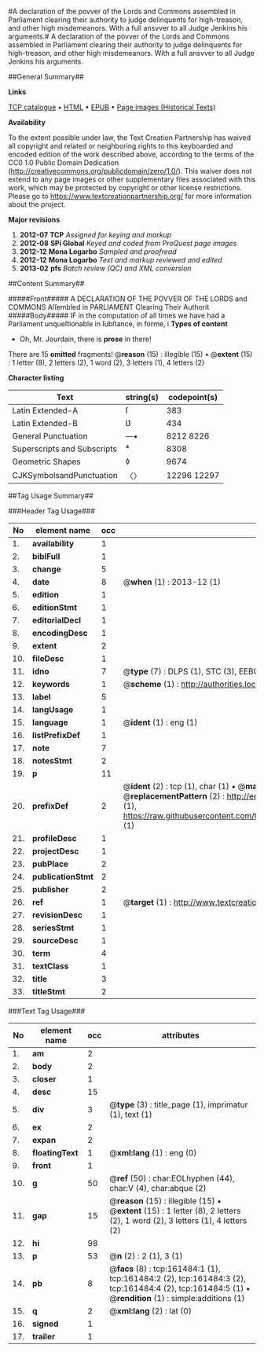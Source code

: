 #A declaration of the povver of the Lords and Commons assembled in Parliament clearing their authority to judge delinquents for high-treason, and other high misdemeanors. With a full ansvver to all Judge Jenkins his arguments.#
A declaration of the povver of the Lords and Commons assembled in Parliament clearing their authority to judge delinquents for high-treason, and other high misdemeanors. With a full ansvver to all Judge Jenkins his arguments.

##General Summary##

**Links**

[TCP catalogue](http://www.ota.ox.ac.uk/tcp/)  • 
[HTML](http://tei.it.ox.ac.uk/tcp/Texts-HTML/free/A82/A82212.html)  • 
[EPUB](http://tei.it.ox.ac.uk/tcp/Texts-EPUB/free/A82/A82212.epub) • 
[Page images (Historical Texts)](https://historicaltexts.jisc.ac.uk/eebo-99863881e)

**Availability**

To the extent possible under law, the Text Creation Partnership has waived all copyright and related or neighboring rights to this keyboarded and encoded edition of the work described above, according to the terms of the CC0 1.0 Public Domain Dedication (http://creativecommons.org/publicdomain/zero/1.0/). This waiver does not extend to any page images or other supplementary files associated with this work, which may be protected by copyright or other license restrictions. Please go to https://www.textcreationpartnership.org/ for more information about the project.

**Major revisions**

1. __2012-07__ __TCP__ *Assigned for keying and markup*
1. __2012-08__ __SPi Global__ *Keyed and coded from ProQuest page images*
1. __2012-12__ __Mona Logarbo__ *Sampled and proofread*
1. __2012-12__ __Mona Logarbo__ *Text and markup reviewed and edited*
1. __2013-02__ __pfs__ *Batch review (QC) and XML conversion*

##Content Summary##

#####Front#####
A DECLARATION OF THE POVVER OF THE LORDS and COMMONS Aſſembled in PARLIAMENT Clearing Their Authorit
#####Body#####
IF in the computation of all times we have had a Parliament unqueſtionable in ſubſtance, in forme, i
**Types of content**

  * Oh, Mr. Jourdain, there is **prose** in there!

There are 15 **omitted** fragments! 
 @__reason__ (15) : illegible (15)  •  @__extent__ (15) : 1 letter (8), 2 letters (2), 1 word (2), 3 letters (1), 4 letters (2)

**Character listing**


|Text|string(s)|codepoint(s)|
|---|---|---|
|Latin Extended-A|ſ|383|
|Latin Extended-B|Ʋ|434|
|General Punctuation|—•|8212 8226|
|Superscripts             and Subscripts|⁴|8308|
|Geometric Shapes|◊|9674|
|CJKSymbolsandPunctuation|〈〉|12296 12297|

##Tag Usage Summary##

###Header Tag Usage###

|No|element name|occ|attributes|
|---|---|---|---|
|1.|__availability__|1||
|2.|__biblFull__|1||
|3.|__change__|5||
|4.|__date__|8| @__when__ (1) : 2013-12 (1)|
|5.|__edition__|1||
|6.|__editionStmt__|1||
|7.|__editorialDecl__|1||
|8.|__encodingDesc__|1||
|9.|__extent__|2||
|10.|__fileDesc__|1||
|11.|__idno__|7| @__type__ (7) : DLPS (1), STC (3), EEBO-CITATION (1), PROQUEST (1), VID (1)|
|12.|__keywords__|1| @__scheme__ (1) : http://authorities.loc.gov/ (1)|
|13.|__label__|5||
|14.|__langUsage__|1||
|15.|__language__|1| @__ident__ (1) : eng (1)|
|16.|__listPrefixDef__|1||
|17.|__note__|7||
|18.|__notesStmt__|2||
|19.|__p__|11||
|20.|__prefixDef__|2| @__ident__ (2) : tcp (1), char (1)  •  @__matchPattern__ (2) : ([0-9\-]+):([0-9IVX]+) (1), (.+) (1)  •  @__replacementPattern__ (2) : http://eebo.chadwyck.com/downloadtiff?vid=$1&page=$2 (1), https://raw.githubusercontent.com/textcreationpartnership/Texts/master/tcpchars.xml#$1 (1)|
|21.|__profileDesc__|1||
|22.|__projectDesc__|1||
|23.|__pubPlace__|2||
|24.|__publicationStmt__|2||
|25.|__publisher__|2||
|26.|__ref__|1| @__target__ (1) : http://www.textcreationpartnership.org/docs/. (1)|
|27.|__revisionDesc__|1||
|28.|__seriesStmt__|1||
|29.|__sourceDesc__|1||
|30.|__term__|4||
|31.|__textClass__|1||
|32.|__title__|3||
|33.|__titleStmt__|2||


###Text Tag Usage###

|No|element name|occ|attributes|
|---|---|---|---|
|1.|__am__|2||
|2.|__body__|2||
|3.|__closer__|1||
|4.|__desc__|15||
|5.|__div__|3| @__type__ (3) : title_page (1), imprimatur (1), text (1)|
|6.|__ex__|2||
|7.|__expan__|2||
|8.|__floatingText__|1| @__xml:lang__ (1) : eng (0)|
|9.|__front__|1||
|10.|__g__|50| @__ref__ (50) : char:EOLhyphen (44), char:V (4), char:abque (2)|
|11.|__gap__|15| @__reason__ (15) : illegible (15)  •  @__extent__ (15) : 1 letter (8), 2 letters (2), 1 word (2), 3 letters (1), 4 letters (2)|
|12.|__hi__|98||
|13.|__p__|53| @__n__ (2) : 2 (1), 3 (1)|
|14.|__pb__|8| @__facs__ (8) : tcp:161484:1 (1), tcp:161484:2 (2), tcp:161484:3 (2), tcp:161484:4 (2), tcp:161484:5 (1)  •  @__rendition__ (1) : simple:additions (1)|
|15.|__q__|2| @__xml:lang__ (2) : lat (0)|
|16.|__signed__|1||
|17.|__trailer__|1||

